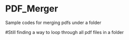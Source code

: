 # PDF_Merger
Sample codes for merging pdfs under a folder 

#Still finding a way to loop through all pdf files in a folder
